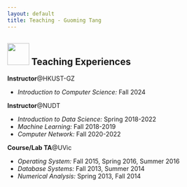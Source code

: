 ```yaml
---
layout: default
title: Teaching - Guoming Tang
---
```


## <img src="../img/teaching.png" height="50px">  Teaching Experiences

**Instructor**@HKUST-GZ

- *Introduction to Computer Science:* Fall 2024

**Instructor**@NUDT

- *Introduction to Data Science:* Spring 2018-2022
- *Machine Learning:* Fall 2018-2019
- *Computer Network:* Fall 2020-2022

**Course/Lab TA**@UVic

- *Operating System:* Fall 2015, Spring 2016, Summer 2016
- *Database Systems:* Fall 2013, Summer 2014
- *Numerical Analysis:* Spring 2013, Fall 2014